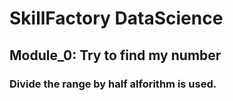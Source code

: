 # SkillFactory DataScience
 
## Module_0: Try to find my number
### Divide the range by half alforithm is used. 
